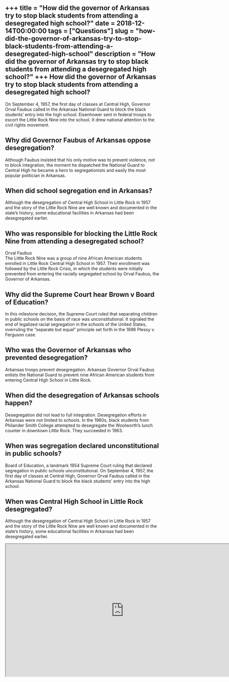 +++
title = "How did the governor of Arkansas try to stop black students from attending a desegregated high school?"
date = 2018-12-14T00:00:00
tags = ["Questions"]
slug = "how-did-the-governor-of-arkansas-try-to-stop-black-students-from-attending-a-desegregated-high-school"
description = "How did the governor of Arkansas try to stop black students from attending a desegregated high school?"
+++
How did the governor of Arkansas try to stop black students from attending a desegregated high school?
------------------------------------------------------------------------------------------------------

On September 4, 1957, the first day of classes at Central High, Governor Orval Faubus called in the Arkansas National Guard to block the black students’ entry into the high school. Eisenhower sent in federal troops to escort the Little Rock Nine into the school. It drew national attention to the civil rights movement.

Why did Governor Faubus of Arkansas oppose desegregation?
---------------------------------------------------------

Although Faubus insisted that his only motive was to prevent violence, not to block integration, the moment he dispatched the National Guard to Central High he became a hero to segregationists and easily the most popular politician in Arkansas.

When did school segregation end in Arkansas?
--------------------------------------------

Although the desegregation of Central High School in Little Rock in 1957 and the story of the Little Rock Nine are well known and documented in the state’s history, some educational facilities in Arkansas had been desegregated earlier.

Who was responsible for blocking the Little Rock Nine from attending a desegregated school?
-------------------------------------------------------------------------------------------

Orval Faubus  
The Little Rock Nine was a group of nine African American students enrolled in Little Rock Central High School in 1957. Their enrollment was followed by the Little Rock Crisis, in which the students were initially prevented from entering the racially segregated school by Orval Faubus, the Governor of Arkansas.

Why did the Supreme Court hear Brown v Board of Education?
----------------------------------------------------------

In this milestone decision, the Supreme Court ruled that separating children in public schools on the basis of race was unconstitutional. It signaled the end of legalized racial segregation in the schools of the United States, overruling the “separate but equal” principle set forth in the 1896 Plessy v. Ferguson case.

Who was the Governor of Arkansas who prevented desegregation?
-------------------------------------------------------------

Arkansas troops prevent desegregation. Arkansas Governor Orval Faubus enlists the National Guard to prevent nine African American students from entering Central High School in Little Rock.

When did the desegregation of Arkansas schools happen?
------------------------------------------------------

Desegregation did not lead to full integration. Desegregation efforts in Arkansas were not limited to schools. In the 1960s, black students from Philander Smith College attempted to desegregate the Woolworth’s lunch counter in downtown Little Rock. They succeeded in 1963.

When was segregation declared unconstitutional in public schools?
-----------------------------------------------------------------

Board of Education, a landmark 1954 Supreme Court ruling that declared segregation in public schools unconstitutional. On September 4, 1957, the first day of classes at Central High, Governor Orval Faubus called in the Arkansas National Guard to block the black students’ entry into the high school.

When was Central High School in Little Rock desegregated?
---------------------------------------------------------

Although the desegregation of Central High School in Little Rock in 1957 and the story of the Little Rock Nine are well known and documented in the state’s history, some educational facilities in Arkansas had been desegregated earlier.

<iframe allow="accelerometer; autoplay; clipboard-write; encrypted-media; gyroscope; picture-in-picture" allowfullscreen="" class="__youtube_prefs__  epyt-is-override  no-lazyload" data-no-lazy="1" data-origheight="433" data-origwidth="770" data-skipgform_ajax_framebjll="" height="433" id="_ytid_65616" loading="lazy" src="https://www.youtube.com/embed/Qk1tTCk2Kks?enablejsapi=1&autoplay=0&cc_load_policy=0&cc_lang_pref=&iv_load_policy=1&loop=0&modestbranding=0&rel=1&fs=1&playsinline=0&autohide=2&theme=dark&color=red&controls=1&" title="YouTube player" width="770"></iframe>